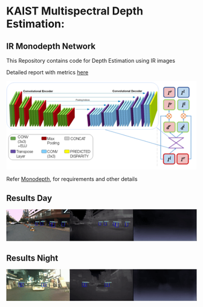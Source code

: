 # KAIST Multispectral Depth Estimation:

## IR Monodepth Network

This Repository contains code for Depth Estimation using IR images

Detailed report with metrics [here](https://drive.google.com/open?id=1_dA0_R-ZEDAT6cjaeVOq6hFsXlnt1svV)

![](IRmonodepth.png)

Refer [Monodepth](https://github.com/mrharicot/monodepth), for requirements and other details


## Results Day

![](gifs/un_day_depth.gif)


## Results Night

![](gifs/un_night_depth.gif)